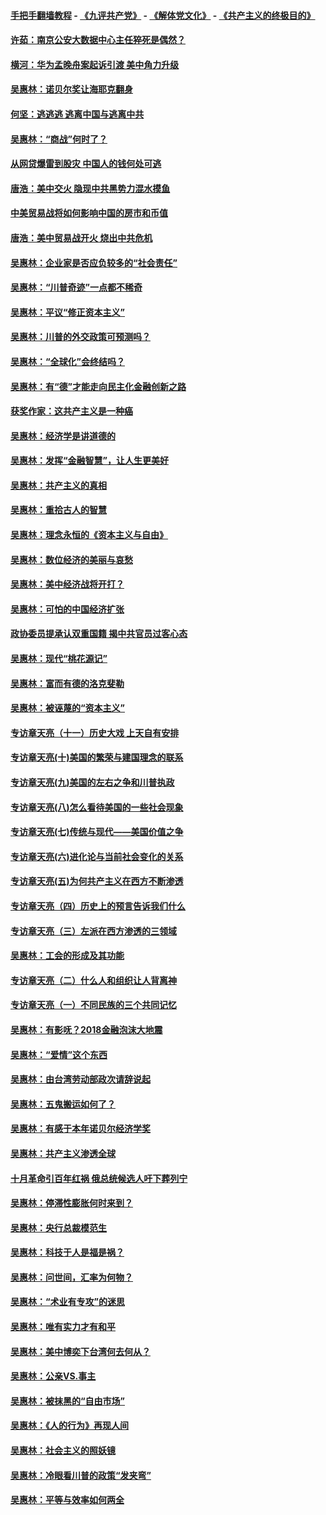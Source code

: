 #### [手把手翻墙教程](https://github.com/gfw-breaker/guides/wiki) -  [《九评共产党》](https://github.com/gfw-breaker/9ping.md?t=05040345) - [《解体党文化》](https://github.com/gfw-breaker/jtdwh.md?t=05040345) - [《共产主义的终极目的》](https://github.com/gfw-breaker/gczydzjmd.md?t=05040345)

#### [许茹：南京公安大数据中心主任猝死是偶然？](../pages/nsc423/n11064744.md?t=05040345) 

#### [横河：华为孟晚舟案起诉引渡 美中角力升级](../pages/nsc423/n11027230.md?t=05040345) 

#### [吴惠林：诺贝尔奖让海耶克翻身](../pages/nsc423/n10890049.md?t=05040345) 

#### [何坚：逃逃逃 逃离中国与逃离中共](../pages/nsc423/n10592891.md?t=05040345) 

#### [吴惠林：“商战”何时了？](../pages/nsc423/n10573558.md?t=05040345) 

#### [从网贷爆雷到股灾 中国人的钱何处可逃](../pages/nsc423/n10572800.md?t=05040345) 

#### [唐浩：美中交火 隐现中共黑势力混水摸鱼](../pages/nsc423/n10544040.md?t=05040345) 

#### [中美贸易战将如何影响中国的房市和币值](../pages/nsc423/n10543697.md?t=05040345) 

#### [唐浩：美中贸易战开火 烧出中共危机](../pages/nsc423/n10540126.md?t=05040345) 

#### [吴惠林：企业家是否应负较多的“社会责任”](../pages/nsc423/n10535022.md?t=05040345) 

#### [吴惠林：“川普奇迹”一点都不稀奇](../pages/nsc423/n10512808.md?t=05040345) 

#### [吴惠林：平议“修正资本主义”](../pages/nsc423/n10495724.md?t=05040345) 

#### [吴惠林：川普的外交政策可预测吗？](../pages/nsc423/n10462387.md?t=05040345) 

#### [吴惠林：“全球化”会终结吗？](../pages/nsc423/n10452838.md?t=05040345) 

#### [吴惠林：有“德”才能走向民主化金融创新之路](../pages/nsc423/n10432292.md?t=05040345) 

#### [获奖作家：这共产主义是一种癌](../pages/nsc423/n10431541.md?t=05040345) 

#### [吴惠林：经济学是讲道德的](../pages/nsc423/n10398014.md?t=05040345) 

#### [吴惠林：发挥“金融智慧”，让人生更美好](../pages/nsc423/n10375019.md?t=05040345) 

#### [吴惠林：共产主义的真相](../pages/nsc423/n10351394.md?t=05040345) 

#### [吴惠林：重拾古人的智慧](../pages/nsc423/n10337691.md?t=05040345) 

#### [吴惠林：理念永恒的《资本主义与自由》](../pages/nsc423/n10316274.md?t=05040345) 

#### [吴惠林：数位经济的美丽与哀愁](../pages/nsc423/n10292946.md?t=05040345) 

#### [吴惠林：美中经济战将开打？](../pages/nsc423/n10258825.md?t=05040345) 

#### [吴惠林：可怕的中国经济扩张](../pages/nsc423/n10219147.md?t=05040345) 

#### [政协委员提承认双重国籍 揭中共官员过客心态](../pages/nsc423/n10208809.md?t=05040345) 

#### [吴惠林：现代“桃花源记”](../pages/nsc423/n10185234.md?t=05040345) 

#### [吴惠林：富而有德的洛克斐勒](../pages/nsc423/n10142264.md?t=05040345) 

#### [吴惠林：被诬蔑的“资本主义”](../pages/nsc423/n10124816.md?t=05040345) 

#### [专访章天亮（十一）历史大戏 上天自有安排](../pages/nsc423/n10094905.md?t=05040345) 

#### [专访章天亮(十)美国的繁荣与建国理念的联系](../pages/nsc423/n10094899.md?t=05040345) 

#### [专访章天亮(九)美国的左右之争和川普执政](../pages/nsc423/n10094889.md?t=05040345) 

#### [专访章天亮(八)怎么看待美国的一些社会现象](../pages/nsc423/n10094857.md?t=05040345) 

#### [专访章天亮(七)传统与现代——美国价值之争](../pages/nsc423/n10093140.md?t=05040345) 

#### [专访章天亮(六)进化论与当前社会变化的关系](../pages/nsc423/n10092036.md?t=05040345) 

#### [专访章天亮(五)为何共产主义在西方不断渗透](../pages/nsc423/n10083620.md?t=05040345) 

#### [专访章天亮（四）历史上的预言告诉我们什么](../pages/nsc423/n10083606.md?t=05040345) 

#### [专访章天亮（三）左派在西方渗透的三领域](../pages/nsc423/n10081115.md?t=05040345) 

#### [吴惠林：工会的形成及其功能](../pages/nsc423/n10080633.md?t=05040345) 

#### [专访章天亮（二）什么人和组织让人背离神](../pages/nsc423/n10076637.md?t=05040345) 

#### [专访章天亮（一）不同民族的三个共同记忆](../pages/nsc423/n10074188.md?t=05040345) 

#### [吴惠林：有影呒？2018金融泡沫大地震](../pages/nsc423/n10040534.md?t=05040345) 

#### [吴惠林：“爱情”这个东西](../pages/nsc423/n10019423.md?t=05040345) 

#### [吴惠林：由台湾劳动部政次请辞说起](../pages/nsc423/n9979679.md?t=05040345) 

#### [吴惠林：五鬼搬运如何了？](../pages/nsc423/n9925338.md?t=05040345) 

#### [吴惠林：有感于本年诺贝尔经济学奖](../pages/nsc423/n9871883.md?t=05040345) 

#### [吴惠林：共产主义渗透全球](../pages/nsc423/n9812748.md?t=05040345) 

#### [十月革命引百年红祸 俄总统候选人吁下葬列宁](../pages/nsc423/n9810182.md?t=05040345) 

#### [吴惠林：停滞性膨胀何时来到？](../pages/nsc423/n9764136.md?t=05040345) 

#### [吴惠林：央行总裁模范生](../pages/nsc423/n9728134.md?t=05040345) 

#### [吴惠林：科技于人是福是祸？](../pages/nsc423/n9672982.md?t=05040345) 

#### [吴惠林：问世间，汇率为何物？](../pages/nsc423/n9621788.md?t=05040345) 

#### [吴惠林：“术业有专攻”的迷思](../pages/nsc423/n9580363.md?t=05040345) 

#### [吴惠林：唯有实力才有和平](../pages/nsc423/n9529599.md?t=05040345) 

#### [吴惠林：美中博奕下台湾何去何从？](../pages/nsc423/n9483598.md?t=05040345) 

#### [吴惠林：公亲VS.事主](../pages/nsc423/n9425637.md?t=05040345) 

#### [吴惠林：被抹黑的“自由市场”](../pages/nsc423/n9351545.md?t=05040345) 

#### [吴惠林：《人的行为》再现人间](../pages/nsc423/n9296339.md?t=05040345) 

#### [吴惠林：社会主义的照妖镜](../pages/nsc423/n9243460.md?t=05040345) 

#### [吴惠林：冷眼看川普的政策“发夹弯”](../pages/nsc423/n9120684.md?t=05040345) 

#### [吴惠林：平等与效率如何两全](../pages/nsc423/n9075430.md?t=05040345) 

